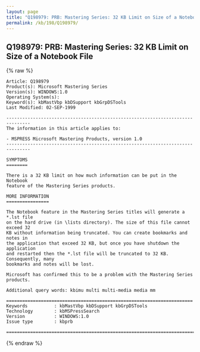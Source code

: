 ```yaml
---
layout: page
title: "Q198979: PRB: Mastering Series: 32 KB Limit on Size of a Notebook File"
permalink: /kb/198/Q198979/
---
```


## Q198979: PRB: Mastering Series: 32 KB Limit on Size of a Notebook File

{% raw %}

	Article: Q198979
	Product(s): Microsoft Mastering Series
	Version(s): WINDOWS:1.0
	Operating System(s): 
	Keyword(s): kbMastVbp kbDSupport kbGrpDSTools
	Last Modified: 02-SEP-1999
	
	-------------------------------------------------------------------------------
	The information in this article applies to:
	
	- MSPRESS Microsoft Mastering Products, version 1.0 
	-------------------------------------------------------------------------------
	
	SYMPTOMS
	========
	
	There is a 32 KB limit on how much information can be put in the Notebook
	feature of the Mastering Series products.
	
	MORE INFORMATION
	================
	
	The Notebook feature in the Mastering Series titles will generate a *.lst file
	on the hard drive (in \lists directory). The size of this file cannot exceed 32
	KB without information being truncated. You can create bookmarks and notes in
	the application that exceed 32 KB, but once you have shutdown the application
	and restarted then the *.lst file will be truncated to 32 KB. Consequently, many
	bookmarks and notes will be lost.
	
	Microsoft has confirmed this to be a problem with the Mastering Series products.
	
	Additional query words: kbimu multi multi-media media mm
	
	======================================================================
	Keywords          : kbMastVbp kbDSupport kbGrpDSTools 
	Technology        : kbMSPressSearch
	Version           : WINDOWS:1.0
	Issue type        : kbprb
	
	=============================================================================
	

{% endraw %}
